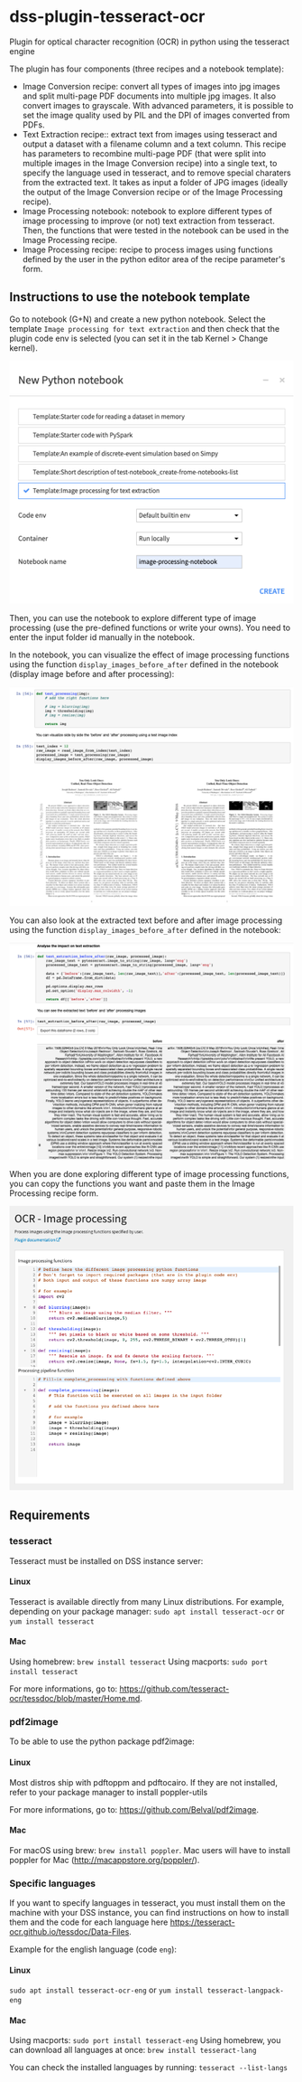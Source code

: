 # dss-plugin-tesseract-ocr
Plugin for optical character recognition (OCR) in python using the tesseract engine

The plugin has four components (three recipes and a notebook template):
- Image Conversion recipe: convert all types of images into jpg images and split multi-page PDF documents into multiple jpg images. It also convert images to grayscale. With advanced parameters, it is possible to set the image quality used by PIL and the DPI of images converted from PDFs.
- Text Extraction recipe:: extract text from images using tesseract and output a dataset with a filename column and a text column. This recipe has parameters to recombine multi-page PDF (that were split into multiple images in the Image Conversion recipe) into a single text, to specify the language used in tesseract, and to remove special charaters from the extracted text. It takes as input a folder of JPG images (ideally the output of the Image Conversion recipe or of the Image Processing recipe).
- Image Processing notebook: notebook to explore different types of image processing to improve (or not) text extraction from tesseract. Then, the functions that were tested in the notebook can be used in the Image Processing recipe.
- Image Processing recipe: recipe to process images using functions defined by the user in the python editor area of the recipe parameter's form.

## Instructions to use the notebook template
 
Go to notebook (G+N) and create a new python notebook. Select the template `Image processing for text extraction` and then check that the plugin code env is selected (you can set it in the tab Kernel > Change kernel).

![](resource/img-doc/doc-notebook-form.png)

Then, you can use the notebook to explore different type of image processing (use the pre-defined functions or write your owns). You need to enter the input folder id manually in the notebook.

In the notebook, you can visualize the effect of image processing functions using the function `display_images_before_after` defined in the notebook (display image before and after processing):

![](resource/img-doc/doc-notebook-image-viz.png)

You can also look at the extracted text before and after image processing using the function `display_images_before_after` defined in the notebook:

![](resource/img-doc/doc-notebook-extracted-text-viz.png)

When you are done exploring different type of image processing functions, you can copy the functions you want and paste them in the Image Processing recipe form.

![](resource/img-doc/doc-image-processing-recipe.png)


## Requirements

### tesseract

Tesseract must be installed on DSS instance server:

#### Linux
Tesseract is available directly from many Linux distributions.
For example, depending on your package manager:
`sudo apt install tesseract-ocr`
or 
`yum install tesseract`

#### Mac
Using homebrew: `brew install tesseract`
Using macports: `sudo port install tesseract`

For more informations, go to: <https://github.com/tesseract-ocr/tessdoc/blob/master/Home.md>.

### pdf2image

To be able to use the python package pdf2image:

#### Linux
Most distros ship with pdftoppm and pdftocairo. If they are not installed, refer to your package manager to install poppler-utils

For more informations, go to: <https://github.com/Belval/pdf2image>.

#### Mac
For macOS using brew: `brew install poppler`.
Mac users will have to install poppler for Mac (<http://macappstore.org/poppler/>).

### Specific languages

If you want to specify languages in tesseract, you must install them on the machine with your DSS instance, you can find instructions on how to install them and the code for each language here <https://tesseract-ocr.github.io/tessdoc/Data-Files>.


Example for the english language (code `eng`):

#### Linux
`sudo apt install tesseract-ocr-eng`
or
`yum install tesseract-langpack-eng`

#### Mac
Using macports: `sudo port install tesseract-eng`
Using homebrew, you can download all languages at once: `brew install tesseract-lang`

You can check the installed languages by running:
`tesseract --list-langs`
